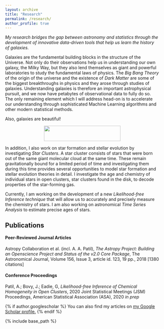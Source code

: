 ```yaml
---
layout: archive
title: "Research"
permalink: /research/
author_profile: true
---
```


*My research bridges the gap between astronomy and statistics through the development of innovative data-driven tools that help us learn the history of galaxies.*

Galaxies are the fundamental building blocks in the structure of the Universe. Not only do their observations help us in understanding our own galaxy, the Milky Way, but they also lend themselves as giant and powerful laboratories to study the fundamental laws of physics. The *Big Bang Theory* of the origin of the universe and the existence of *Dark Matter* are some of the biggest breakthroughs in physics and they arose through studies of galaxies. Understanding galaxies is therefore an important astrophysical pursuit, and we now have petabytes of observational data to fully do so.  The only remaining element which I will address head-on is to accelerate our understanding through sophisticated Machine Learning algorithms and other modern statistical methods.

Also, galaxies are beautiful!

<p align="center">
  <img width="250" height="50" src="https://aaryapatil.github.io/images/galaxy.jpg">
</p>

In addition, I also work on star formation and stellar evolution by investigating *Star Clusters*. A star cluster consists of stars that were born out of the same giant molecular cloud at the same time. These remain gravitationally bound for a limited period of time and investigating them during this time provides several opportunities to model star formation and stellar evolution theories in detail. I investigate the age and chemistry of individual stars in open clusters, star clusters found in the disk, to decode properties of the star-forming gas.

Currently, I am working on the development of a new *Likelihood-free Inference technique* that will allow us to accurately and precisely measure the chemistry of stars. I am also working on astronomical *Time Series Analysis* to estimate precise ages of stars.

Publications
------------

#### Peer-Reviewed Journal Articles

Astropy Collaboration et al. (incl. A. A. Patil), *The Astropy Project: Building an Openscience Project and Status of the v2.0 Core Package*, The Astronomical Journal, Volume 156, Issue 3, article id. 123, 19 pp., 2018 [1380 citations]

#### Conference Proceedings

Patil, A.; Bovy, J.; Eadie, G, *Likelihood-free Inference of Chemical Homogeneity in Open Clusters*, 2020 Joint Statistical Meetings (JSM) Proceedings, American Statistical Association (ASA), 2020 *in prep*

{% if author.googlescholar %}
  You can also find my articles on <u><a href="{{author.googlescholar}}">my Google Scholar profile</a>.</u>
{% endif %}

{% include base_path %}

